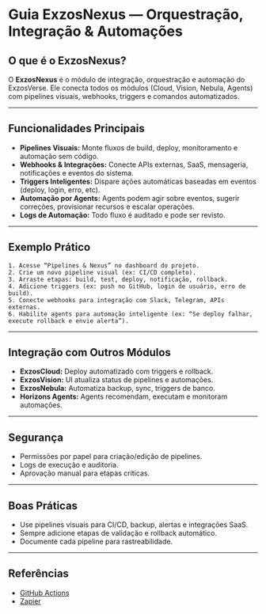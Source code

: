 # Guia ExzosNexus — Orquestração, Integração & Automações

## O que é o ExzosNexus?

O **ExzosNexus** é o módulo de integração, orquestração e automação do ExzosVerse. Ele conecta todos os módulos (Cloud, Vision, Nebula, Agents) com pipelines visuais, webhooks, triggers e comandos automatizados.

---

## Funcionalidades Principais

- **Pipelines Visuais:** Monte fluxos de build, deploy, monitoramento e automação sem código.
- **Webhooks & Integrações:** Conecte APIs externas, SaaS, mensageria, notificações e eventos do sistema.
- **Triggers Inteligentes:** Dispare ações automáticas baseadas em eventos (deploy, login, erro, etc).
- **Automação por Agents:** Agents podem agir sobre eventos, sugerir correções, provisionar recursos e escalar operações.
- **Logs de Automação:** Todo fluxo é auditado e pode ser revisto.

---

## Exemplo Prático

```steps
1. Acesse “Pipelines & Nexus” no dashboard do projeto.
2. Crie um novo pipeline visual (ex: CI/CD completo).
3. Arraste etapas: build, test, deploy, notificação, rollback.
4. Adicione triggers (ex: push no GitHub, login de usuário, erro de build).
5. Conecte webhooks para integração com Slack, Telegram, APIs externas.
6. Habilite agents para automação inteligente (ex: “Se deploy falhar, execute rollback e envie alerta”).
```

---

## Integração com Outros Módulos

- **ExzosCloud:** Deploy automatizado com triggers e rollback.
- **ExzosVision:** UI atualiza status de pipelines e automações.
- **ExzosNebula:** Automatiza backup, sync, triggers de banco.
- **Horizons Agents:** Agents recomendam, executam e monitoram automações.

---

## Segurança

- Permissões por papel para criação/edição de pipelines.
- Logs de execução e auditoria.
- Aprovação manual para etapas críticas.

---

## Boas Práticas

- Use pipelines visuais para CI/CD, backup, alertas e integrações SaaS.
- Sempre adicione etapas de validação e rollback automático.
- Documente cada pipeline para rastreabilidade.

---

## Referências

- [GitHub Actions](https://docs.github.com/pt/actions)
- [Zapier](https://zapier.com/)